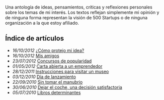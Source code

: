 Una antología de ideas, pensamientos, críticas y reflexiones personales sobre los temas de mi interés. Los textos reflejan simplemente mi opinión y de ninguna forma representan la visión de 500 Startups o de ninguna organización a la que estoy afiliado.

## Índice de artículos
- *16/10/2012* [¿Cómo protejo mi idea?](/observaciones/como-protejo-mi-idea)
- *16/10/2012* [Mis amigos](/observaciones/mis-amigos)
- *23/07/2012* [Concursos de popularidad](/observaciones/concursos-de-popularidad)
- *01/05/2012* [Carta abierta a un emprendedor](/observaciones/carta-abierta-a-un-emprendedor)
- *28/12/2011* [Instrucciones para visitar un museo](/observaciones/instrucciones-para-visitar-un-museo) 
- *03/12/2010* [Día de lanzamiento](/observaciones/dia-de-lanzamiento)
- *22/09/2010* [Sin tomar el manubrio](/observaciones/sin-tomar-el-manubrio)
- *30/06/2010* [Dejar el coche, una decisión satisfactoria](/observaciones/dejar-el-coche-una-decision-satisfactoria)
- *05/07/2010* [Libros determinantes](/observaciones/libros-determinantes)
